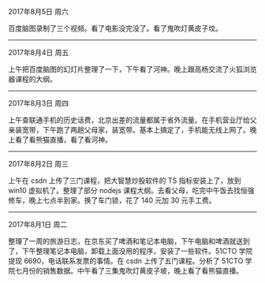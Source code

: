 2017年8月5日 周六

百度脑图录制了三个视频。看了电影没完没了。看了鬼吹灯黄皮子坟。

---
2017年8月4日 周五

上午把百度脑图的幻灯片整理了一下，下午看了河神。晚上跟高杨交流了火狐浏览器课程的大纲。

---
2017年8月3日 周四

上午查联通手机的历史话费，北京出差的流量都属于省外流量。在手机营业厅给父亲装宽带，下午跑了两趟父母家，装宽带。基本上搞定了，手机能无线上网了。晚上看了看熊猫直播，看了看河神。

---
2017年8月2日 周三

上午在 csdn 上传了三门课程，把大智慧炒股软件的 TS 指标安装上了，放到 win10 虚拟机了。整理了部分 nodejs 课程大纲。去看父母，吃完中午饭去找恒强修车，晚上七点半到家。换了车门锁，花了 140 元加 30 元手工费。

---
2017年8月1日 周二

整理了一周的旅游日志，在京东买了啤酒和笔记本电脑，下午电脑和啤酒就送到了，下午整理笔记本电脑，卸载上面没用的程序，安装了一些软件。51CTO 学院提现 6690，电话联系发票的事情。在 csdn 上传了五门课程。分析了 51CTO 学院七月份的销售数据。中午看了三集鬼吹灯黄皮子坡，晚上看了看熊猫直播。


